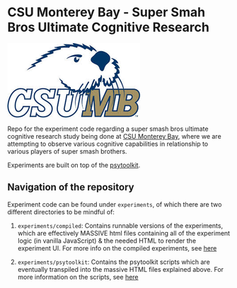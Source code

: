 # CSU Monterey Bay - Super Smah Bros Ultimate Cognitive Research

![Cool otter guy](./assets/csuMbOtter.jpeg)

Repo for the experiment code regarding a super smash bros ultimate cognitive research study being done at [CSU Monterey Bay](https://csumb.edu/), where we are attempting to observe various cognitive capabilities in relationship to various players of super smash brothers. 

Experiments are built on top of the [psytoolkit](https://www.psytoolkit.org/). 

## Navigation of the repository

Experiment code can be found under `experiments`, of which there are two different directories to be mindful of:

1. `experiments/compiled`: Contains runnable versions of the experiments, which are effectively MASSIVE html files containing all of the experiment logic (in vanilla JavaScript) & the needed HTML to render the experiment UI. For more info on the compiled experiments, see [here](experiments/compiled/README.md)

2. `experiments/psytoolkit`: Contains the psytoolkit scripts which are eventually transpiled into the massive HTML files explained above. For more information on the scripts, see [here](experiments/psytoolkit/README.md)